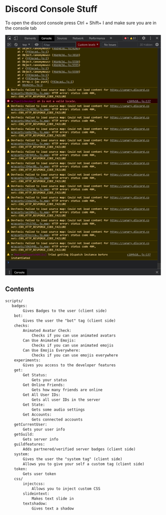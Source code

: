 # Discord Console Stuff

To open the discord console press Ctrl + Shift+ I and make sure you are in the console tab

![Console](https://raw.githubusercontent.com/IAJWasTooShort/DiscordConsole/main/screenshots/console.png)

## Contents
```
scripts/
   badges:
        Gives Badges to the user (client side)
    bot:
        Gives the user the "bot" tag (client side)
    checks:
        Animated Avatar Check:
            Checks if you can use animated avatars
        Can Use Animated Emojis:
            Checks if you can use animated emojis
        Can Use Emojis Everywhere:
            Checks if you can use emojis everywhere
    experiments:
        Gives you access to the developer features
    get:
        Get Status:
            Gets your status
        Get Online Friends:
            Gets how many friends are online
        Get All User IDs:
            Gets all user IDs in the server
        Get State:
            Gets some audio settings
        Get Accounts:
            Gets connected accounts
    getCurrentUser:
        Gets your user info
    getGuild:
        Gets server info
    guildfeatures:
        Adds partnered/verified server badges (client side)
    system:
        Gives the user the "system tag" (client side)
        Allows you to give your self a custom tag (client side)
    token:
        Gets user token
    css/
        injectcss:
            Allows you to inject custom CSS
        slideintext:
            Makes text slide in
        textshadow:
            Gives text a shadow
```

